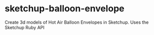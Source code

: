 sketchup-balloon-envelope
=========================

Create 3d models of Hot Air Balloon Envelopes in Sketchup.  Uses the Sketchup Ruby API
